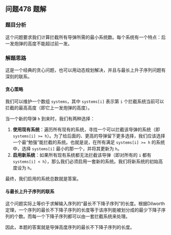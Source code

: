 ## 问题478 题解

### 题目分析

这个问题要求我们计算拦截所有导弹所需的最小系统数。每个系统有一个特点：后一发炮弹的高度不能超过前一发。

### 解题思路

这是一个经典的贪心问题，也可以用动态规划解决，并且与最长上升子序列问题有深刻的联系。

#### 贪心策略

我们可以维护一个数组 `systems`，其中 `systems[i]` 表示第 `i` 个拦截系统当前可以拦截的最高高度（即它上一发炮弹的高度）。

当一个新的导弹 `h` 到来时，我们有两种选择：

1.  **使用现有系统**：遍历所有现有的系统，寻找一个可以拦截该导弹的系统（即 `systems[i] >= h`）。为了给后面的、更高的导弹留下更多选择，我们应该选择一个最“勉强”能拦截的系统。也就是说，在所有满足 `systems[i] >= h` 的系统中，选择 `systems[i]` 最小的那一个，并将其更新为 `h`。
2.  **启用新系统**：如果所有现有系统都无法拦截该导弹（即对所有的 `i` 都有 `systems[i] < h`），那么我们必须启用一套新的系统。我们将新系统的初始高度设为 `h`。

最终，我们启用的系统总数就是答案。

#### 与最长上升子序列的联系

这个问题实际上等价于求解输入序列的“最长不下降子序列”的长度。根据Dilworth定理，一个序列的最长不下降子序列的长度等于该序列能被划分成的最少下降子序列的个数。而每一个下降子序列都可以由一套拦截系统来处理。

因此，本题的答案就是导弹高度序列的最长不下降子序列的长度。
